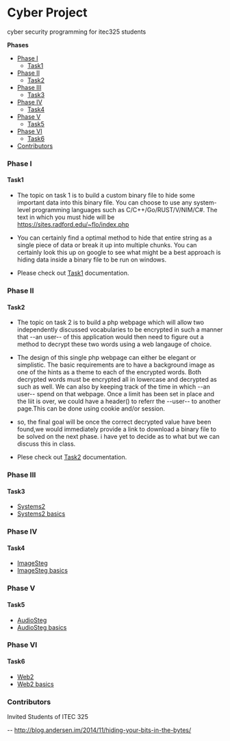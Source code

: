 # Cyber Project

cyber security programming for itec325 students


**Phases**

- [Phase I](#phase-I)
    - [Task1](#task1)
- [Phase II](#phase-II)
    - [Task2](#task2)
- [Phase III](#phase-III)
    - [Task3](#task3)
- [Phase IV](#phase-IV)
    - [Task4](#task4)
- [Phase V](#phase-V)
    - [Task5](#task5)
- [Phase VI](#phase-VI)
    - [Task6](#task6)
- [Contributors](#contributors)


### Phase I

#### Task1

* The topic on task 1 is to build a custom binary file to hide some important data 
into this binary file. You can choose to use any system-level programming languages 
such as C/C++/Go/RUST/V/NIM/C#. The text in which you must hide will be
https://sites.radford.edu/~flo/index.php

* You can certainly find a optimal method to hide that entire string as a single piece of
data or break it up into multiple chunks. You can certainly look this up on google to see
what might be a best approach is hiding data inside a binary file to be run on windows. 


* Please check out [Task1](https://github.com/freemanbach/cyberproject/blob/main/phase1/task1) documentation. 


### Phase II

#### Task2

* The topic on task 2 is to build a php webpage which will allow two independently discussed
vocabularies to be encrypted in such a manner that --an user-- of this application would
then need to figure out a method to decrypt these two words using a web langauge of choice.

* The design of this single php webpage can either be elegant or simplistic. The basic requirements
are to have a background image as one of the hints as a theme to each of the encrypted words. Both decrypted
words must be encrypted all in lowercase and decrypted as such as well. We can also by keeping track of the
time in which --an user-- spend on that webpage. Once a limit has been set in place and the liit is over,
we could have a header() to referr the --user-- to another page.This can be done using cookie and/or session.

* so, the final goal will be once the correct decrypted value have been found,we would immediately provide a link to download
a binary file to be solved on the next phase. i have yet to decide as to what but we can discuss this in class.


* Plese check out [Task2](https://github.com/freemanbach/cyberproject/blob/main/phase2/task2) documentation.

### Phase III

#### Task3

* [Systems2](#phaseIII)
* [Systems2 basics](#systems2-basics)


### Phase IV

#### Task4

* [ImageSteg](#phaseIV)
* [ImageSteg basics](#image-basics)


### Phase V

#### Task5

* [AudioSteg](#phaseV)
* [AudioSteg basics](#audio-basics)


### Phase VI

#### Task6

* [Web2](#phaseVI)
* [Web2 basics](#web2-basics)


### Contributors

Invited Students of ITEC 325


-- http://blog.andersen.im/2014/11/hiding-your-bits-in-the-bytes/
